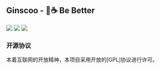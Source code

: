 ## Ginscoo  -  🍵☕️ Be Better

![](https://img.shields.io/badge/version-v2.0.0-green.svg) ![](https://img.shields.io/badge/author-Ginscoo-orange) ![](https://img.shields.io/badge/license-GPL-blue.svg)


### 开源协议

本着互联网的开放精神，本项目采用开放的[GPL]协议进行许可。